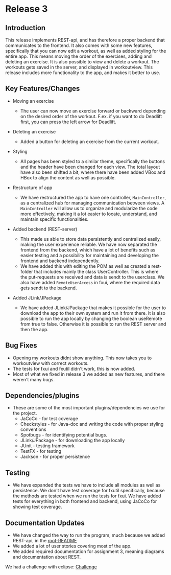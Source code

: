 # Release 3

## Introduction

This release implements REST-api, and has therefore a proper backend that communicates to the frontend. It also comes with some new features, specifically that you can now edit a workout, as well as added styling for the entire app. This means moving the order of the exercises, adding and deleting an exercise. It is also possible to view and delete a workout. The workouts gets saved in the server, and displayed in workoutview.
This release includes more functionality to the app, and makes it better to use.

## Key Features/Changes

- Moving an exercise
  - The user can now move an exercise forward or backward depending on the desired order of the workout. F.ex. if you want to do Deadlift first, you can press the left arrow for Deadlift.
- Deleting an exercise
  - Added a button for deleting an exercise from the current workout.

- Styling
  - All pages has been styled to a similar theme, specifically the buttons and the header have been changed for each view. The total layout have also been shifted a bit, where there have been added VBox and HBox to align the content as well as possible.
- Restructure of app
  - We have restructured the app to have one controller, `MainController`, as a centralized hub for managing communication between views. A `MainController` will allow us to organize and modularize the code more effectively, making it a lot easier to locate, understand, and maintain specific functionalities.
- Added backend (REST-server)
  - This made us able to store data persistently and centralized easily, making the user experience reliable. We have now separated the frontend from the backend, which have a lot of benefits such as easier testing and a possibility for maintaining and developing the frontend and backend independently.
  - We have added this with editing the POM as well as created a rest-folder that includes mainly the class UserController. This is where the put-requests are received and data is sendt to the userclass. We also have added `RemoteUserAccess` in fxui, where the required data gets sendt to the backend.
- Added JLink/JPackage
  - We have added JLink/JPackage that makes it possible for the user to download the app to their own system and run it from there. It is also possible to run the app locally by changing the boolean useRemote from true to false. Otherwise it is possible to run the REST server and then the app.

## Bug Fixes

- Opening my workouts didnt show anything. This now takes you to workoutview with correct workouts.
- The tests for fxui and fxutil didn't work, this is now added.
- Most of what we fixed in release 3 we added as new features, and there weren't many bugs.

## Dependencies/plugins

- These are some of the most important plugins/dependencies we use for the project.
  - JaCoCo - for test coverage
  - Checkstyles - for Java-doc and writing the code with proper styling conventions
  - Spotbugs - for identifying potential bugs.
  - JLink/JPackage - for downloading the app locally
  - JUnit - testing framework
  - TestFX - for testing
  - Jackson - for proper persistence

## Testing

- We have expanded the tests we have to include all modules as well as persistence. We don't have test coverage for fxutil specifically, because the methods are tested when we run the tests for fxui. We have added tests for everything in both frontend and backend, using JaCoCo for showing test coverage.

## Documentation Updates

- We have changed the way to run the program, much because we added REST-api, in the [root-README](../../README.md)
- We added a lot of user stories covering most of the app.
- We added required documentation for assignment 3, meaning diagrams and documentation about REST.

We had a challenge with eclipse: [Challenge](../../docs/CHALLENGE.md)
